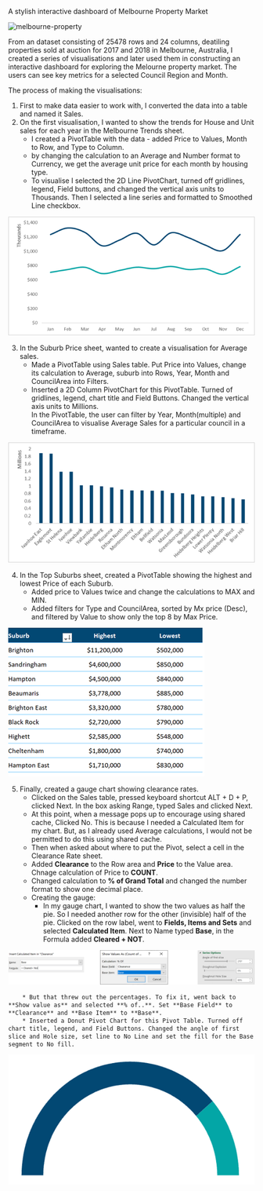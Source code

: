 A stylish interactive dashboard of Melbourne Property Market


![melbourne-property](https://github.com/tonCodesData/melbourne-property-auction-report-Excel/assets/124179394/de12a80a-32b5-4d59-afb0-4e3245343a35)


From an dataset consisting of 25478 rows and 24 columns, deatiling properties sold at auction for 2017 and 2018 in Melbourne, Australia, I created a series of visualisations and later used them in constructing an interactive dashboard for exploring the Melourne property market. The users can see key metrics for a selected Council Region and Month.   

The process of making the visualisations: 
1. First to make data easier to work with, I converted the data into a table and named it Sales. 
2. On the first visualisation, I wanted to show the trends for House and Unit sales for each year in the Melbourne Trends sheet.  
    * I created a PivotTable with the data - added Price to Values, Month to Row, and Type to Column.  
    * by changing the calculation to an Average and Number format to Currency, we get the average unit price for each month by housing type. 
    * To visualise I selected the 2D Line PivotChart, turned off gridlines, legend, Field buttons, and changed the vertical axis units to Thousands. Then I selected a line series and formatted to Smoothed Line checkbox. 

![trend](image.png)

3. In the Suburb Price sheet, wanted to create a visualisation for Average sales.
    * Made a PivotTable using Sales table. Put Price into Values, change its calculation to Average, suburb into Rows, Year, Month and CouncilArea into Filters. 
    * Inserted a 2D Column PivotChart for this PivotTable. Turned of gridlines, legend, chart title and Field Buttons. Changed the vertical axis units to Millions.  
    In the PivotTable, the user can filter by Year, Month(multiple) and CouncilArea to visualise Average Sales for a particular council in a timeframe.

![avg-sales-price-by-suburb](image-1.png)

4. In the Top Suburbs sheet, created a PivotTable showing the highest and lowest Price of each Suburb. 
    * Added price to Values twice and change the calculations to MAX and MIN.
    * Added filters for Type and CouncilArea, sorted by Mx price (Desc), and filtered by Value to show only the top 8 by Max Price.  

![high-low-suburb-price](image-2.png)

5. Finally, created a gauge chart showing clearance rates.  
    * Clicked on the Sales table, pressed keyboard shortcut ALT + D + P, clicked Next. In the box asking Range, typed Sales and clicked Next. 
    * At this point, when a message pops up to encourage using shared cache, Clicked No. This is because I needed a Calculated Item for my chart. But, as I already used Average calculations, I would not be permitted to do this using shared cache. 
    * Then when asked about where to put the Pivot, select a cell in the Clearance Rate sheet.  
    * Added **Clearance** to the Row area and **Price** to the Value area. Chnage calculation of Price to **COUNT**. 
    * Changed calculation to **% of Grand Total** and changed the number format to show one decimal place. 
    * Creating the gauge:
        * In my gauge chart, I wanted to show the two values as half the pie. So I needed another row for the other (invisible) half of the pie. Clicked on the row label, went to **Fields, Items and Sets** and selected **Calculated Item**. Next to Name typed **Base**, in the Formula added **Cleared + NOT**. 

![gauge-process](image-3.png)

        * But that threw out the percentages. To fix it, went back to **Show value as** and selected **% of..**. Set **Base Field** to **Clearance** and **Base Item** to **Base**. 
        * Inserted a Donut Pivot Chart for this Pivot Table. Turned off chart title, legend, and Field Buttons. Changed the angle of first slice and Hole size, set line to No Line and set the fill for the Base segment to No fill. 

![gauge](image-4.png)